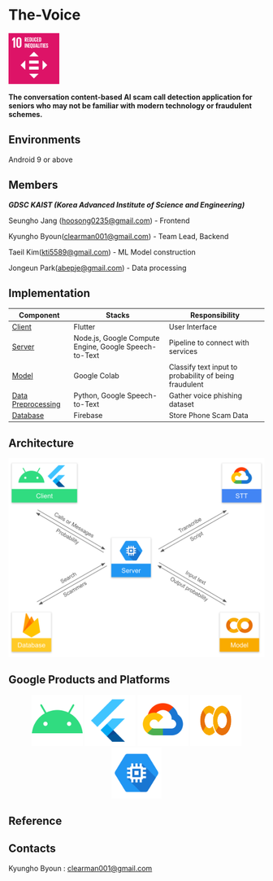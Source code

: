 # The-Voice

<img src="/profile/assets/Reduced-Inequalities.png" height="100px" width="100px">

</br >

**The conversation content-based AI scam call detection application for seniors who may not be familiar with modern technology or fraudulent schemes.**

## Environments

Android 9 or above

## Members

**_GDSC KAIST (Korea Advanced Institute of Science and Engineering)_**

Seungho Jang (hoosong0235@gmail.com) - Frontend

Kyungho Byoun(clearman001@gmail.com) - Team Lead, Backend

Taeil Kim(kti5589@gmail.com) - ML Model construction

Jongeun Park(abepje@gmail.com) - Data processing

## Implementation

| Component | Stacks | Responsibility |
| --- | --- | --- |
| [Client](https://github.com/KAIST-Google-Solution-Challenge/frontend) | Flutter | User Interface |
| [Server](https://github.com/KAIST-Google-Solution-Challenge/backend) | Node.js, Google Compute Engine, Google Speech-to-Text | Pipeline to connect with services |
| [Model](https://github.com/KAIST-Google-Solution-Challenge/conversation_model) | Google Colab | Classify text input to probability of being fraudulent |
| [Data Preprocessing](https://github.com/KAIST-Google-Solution-Challenge/data_preprocess) | Python, Google Speech-to-Text | Gather voice phishing dataset |
| [Database]() | Firebase | Store Phone Scam Data |

## Architecture

<img src="/profile/assets/architecture.png">

## Google Products and Platforms

<p align="middle">
  <img src="/profile/assets/Android.png" height="100px" width="100px">
  <img src="/profile/assets/Flutter.png" height="100px" width="100px"> 
  <img src="/profile/assets/Google-Cloud.png" height="100px" width="100px">
  <img src="/profile/assets/Google-Colab.png" height="100px" width="100px">
  <img src="/profile/assets/GCE.png" height="100px" width="100px">
</p>

## Reference

## Contacts

Kyungho Byoun : clearman001@gmail.com
